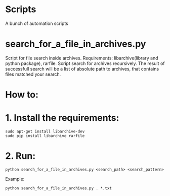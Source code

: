 # Scripts
A bunch of automation scripts

# search_for_a_file_in_archives.py
Script for file search inside archives. Requirements: libarchive(library and python package), rarfile. Script search for archives recursively. The result of successfull search will be a list of absolute path to archives, that contains files matched your search.
# How to:
# 1. Install the requirements:
    sudo apt-get install libarchive-dev
    sudo pip install libarchive rarfile
# 2. Run:
    python search_for_a_file_in_archives.py <search_path> <search_pattern>
Example:

    python search_for_a_file_in_archives.py . *.txt
    
